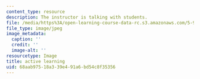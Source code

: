 ```yaml
---
content_type: resource
description: The instructor is talking with students.
file: /media/https%3A/open-learning-course-data-rc.s3.amazonaws.com/5-95j-teaching-college-level-science-and-engineering-fall-2015/68aab97518a339e491a6bd54c8f35356_active_learning.jpg
file_type: image/jpeg
image_metadata:
  caption: ''
  credit: ''
  image-alt: ''
resourcetype: Image
title: active learning
uid: 68aab975-18a3-39e4-91a6-bd54c8f35356
---
```

